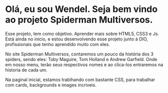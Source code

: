# Olá, eu sou Wendel. Seja bem vindo ao projeto Spiderman Multiversos.

Esse projeto, tem como objetivo. Aprender mais sobre HTML5, CSS3 e Js. Está ainda no inicio, e estou desenvolvendo esse projeto junto á DIO, profissionais que tenho aprendido muito com eles.

No site Spiderman Multiversos, contaremos um pouco da história dos 3 spiders, sendo eles: Toby Maguire, Tom Holland e Andrew Garfield. Onde em nosso menu, terão seus respectivos nomes e ao clica-los entraremos na historia de cada um.

Na paginal inicial, estamos trablhando com bastante CSS, para trabalhar com cards, backgrounds e images incriveis.
